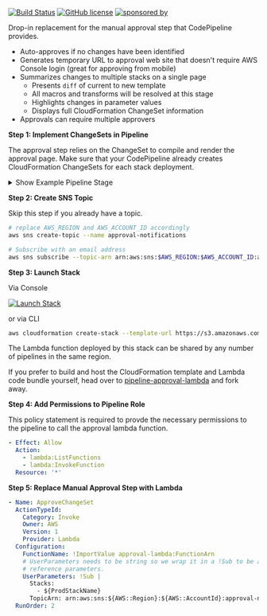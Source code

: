 [![Build Status](https://img.shields.io/travis/emdgroup/pipeline-approval/master.svg?style=flat-square)](https://travis-ci.org/emdgroup/pipeline-approval) [![GitHub license](https://img.shields.io/github/license/emdgroup/pipeline-approval.svg?style=flat-square)](https://github.com/emdgroup/pipeline-approval/blob/master/LICENSE) [![sponsored by](https://img.shields.io/badge/sponsored%20by-emdgroup.com-ff55aa.svg?style=flat-square)](http://emdgroup.com)

Drop-in replacement for the manual approval step that CodePipeline provides.

* Auto-approves if no changes have been identified
* Generates temporary URL to approval web site that doesn't require AWS Console login (great for approving from mobile)
* Summarizes changes to multiple stacks on a single page
  * Presents `diff` of current to new template
  * All macros and transforms will be resolved at this stage
  * Highlights changes in parameter values
  * Displays full CloudFormation ChangeSet information
* Approvals can require multiple approvers

**Step 1: Implement ChangeSets in Pipeline**

The approval step relies on the ChangeSet to compile and render the approval page. Make sure that your CodePipeline already creates CloudFormation ChangeSets for each stack deployment.

<details>
  <summary>Show Example Pipeline Stage</summary>

  Full example with explanations can be found [here](https://docs.aws.amazon.com/AWSCloudFormation/latest/UserGuide/continuous-delivery-codepipeline-basic-walkthrough.html).

  ```yaml
  - Name: ProdStage
    Actions:
    - Name: CreateChangeSet
      ActionTypeId:
        Category: Deploy
        Owner: AWS
        Provider: CloudFormation
        Version: '1'
      InputArtifacts:
        - Name: TemplateSource
      Configuration:
        ActionMode: CHANGE_SET_REPLACE
        RoleArn: !GetAtt [CFNRole, Arn]
        StackName: !Ref ProdStackName
        ChangeSetName: !Ref ChangeSetName
        TemplateConfiguration: !Sub "TemplateSource::${ProdStackConfig}"
        TemplatePath: !Sub "TemplateSource::${TemplateFileName}"
      RunOrder: '1'
    - Name: ApproveChangeSet
      ActionTypeId:
        Category: Approval
        Owner: AWS
        Provider: Manual
        Version: '1'
      Configuration:
        NotificationArn: !Ref CodePipelineSNSTopic
        CustomData: !Sub 'A new change set was created for the ${ProdStackName} stack. Do you want to implement the changes?'
      RunOrder: '2'
    - Name: ExecuteChangeSet
      ActionTypeId:
        Category: Deploy
        Owner: AWS
        Provider: CloudFormation
        Version: '1'
      Configuration:
        ActionMode: CHANGE_SET_EXECUTE
        ChangeSetName: !Ref ChangeSetName
        RoleArn: !GetAtt [CFNRole, Arn]
        StackName: !Ref ProdStackName
      RunOrder: '3'
  ```

</details>

**Step 2: Create SNS Topic**

Skip this step if you already have a topic.

```sh
# replace AWS_REGION and AWS_ACCOUNT_ID accordingly
aws sns create-topic --name approval-notifications

# Subscribe with an email address
aws sns subscribe --topic-arn arn:aws:sns:$AWS_REGION:$AWS_ACCOUNT_ID:approval-notifications --protocol email --endpoint-url your@email.com
```

**Step 3: Launch Stack**

Via Console

[![Launch Stack](https://cdn.rawgit.com/buildkite/cloudformation-launch-stack-button-svg/master/launch-stack.svg)](https://console.aws.amazon.com/cloudformation/home#/stacks/quickcreate?templateUrl=https%3A%2F%2Fs3.amazonaws.com%2Fpipeline-approval-us-east-1%2Frelease%2Fv1.0.0%2Flambda.template.yml&stackName=approval-lambda)

or via CLI

```sh
aws cloudformation create-stack --template-url https://s3.amazonaws.com/pipeline-approval-us-east-1/release/v1.0.0/lambda.template.yml --capabilities CAPABILITY_IAM --stack-name approval-lambda
```

The Lambda function deployed by this stack can be shared by any number of pipelines in the same region.

If you prefer to build and host the CloudFormation template and Lambda code bundle yourself, head over to [pipeline-approval-lambda](https://github.com/emdgroup/pipeline-approval-lambda) and fork away.

**Step 4: Add Permissions to Pipeline Role**

This policy statement is required to provde the necessary permissions to the pipeline to call the approval lambda function.

```yaml
- Effect: Allow
  Action:
    - lambda:ListFunctions
    - lambda:InvokeFunction
  Resource: '*'
```

**Step 5: Replace Manual Approval Step with Lambda**

```yaml
- Name: ApproveChangeSet
  ActionTypeId:
    Category: Invoke
    Owner: AWS
    Version: 1
    Provider: Lambda
  Configuration:
    FunctionName: !ImportValue approval-lambda:FunctionArn
    # UserParameters needs to be string so we wrap it in a !Sub to be able to
    # reference parameters.
    UserParameters: !Sub |
      Stacks:
        - ${ProdStackName}
      TopicArn: arn:aws:sns:${AWS::Region}:${AWS::AccountId}:approval-notifications
  RunOrder: 2
```
